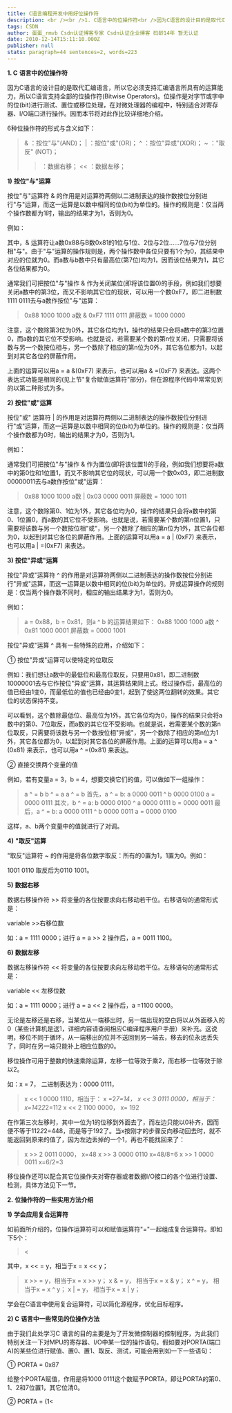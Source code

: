 ```yaml
---
title: C语言编程开发中用好位操作符
description: <br /><br />1. C语言中的位操作符<br />因为C语言的设计目的是取代汇编语言，所以它必须支持汇编语言所具有的运算能力，所以C语言支持全部的位操作符(Bitwise Operators)。位操作是对字节或字中的位(bit)进行测试、置位或移位处理，在对微处理器的编程中，特别适合对寄存器、I/O端口进行操作。因而本节将对此作比较详细地介绍。<br />6种位操作符的形式与含义如下：<br />& ：按位“与”(AND)；<br />| ：按位“或”(OR)；<br />^ ：按位“异或”(XO
tags: CSDN
author: 蛋蛋_rmvb Csdn认证博客专家 Csdn认证企业博客 码龄14年 暂无认证
date: 2010-12-14T15:11:10.000Z
publisher: null
stats: paragraph=44 sentences=2, words=223
---
```

**1. C** **语言中的位操作符**

因为C语言的设计目的是取代汇编语言，所以它必须支持汇编语言所具有的运算能力，所以C语言支持全部的位操作符(Bitwise Operators)。位操作是对字节或字中的位(bit)进行测试、置位或移位处理，在对微处理器的编程中，特别适合对寄存器、I/O端口进行操作。因而本节将对此作比较详细地介绍。

6种位操作符的形式与含义如下：

> & ：按位"与"(AND)；
| ：按位"或"(OR)；
^ ：按位"异或"(XOR)；
~ ："取反" (NOT)；
>> ：数据右移；
<< ：数据左移；

**1)** **按位"与"运算**

按位"与"运算符 & 的作用是对运算符两侧以二进制表达的操作数按位分别进行"与"运算，而这一运算是以数中相同的位(bit)为单位的。操作的规则是：仅当两个操作数都为1时，输出的结果才为1，否则为0。

例如：

其中，& 运算符让a数0x88与B数0x81的1位与1位、2位与2位......7位与7位分别相"与"。由于"与"运算的操作规则是，两个操作数中各位只要有1个为0，其结果中对应的位就为0。而a数与b数中只有最高位(第7位)均为1，因而该位结果为1，其它各位结果都为0。

通常我们可把按位"与"操作 & 作为关闭某位(即将该位置0)的手段，例如我们想要关闭a数中的第3位，而又不影响其它位的现状，可以用一个数0xF7，即二进制数1111 0111去与a数作按位"与"运算：

> 0x88 1000 1000 a数
& 0xF7 1111 0111 屏蔽数
= 1000 0000

注意，这个数除第3位为0外，其它各位均为1，操作的结果只会将a数中的第3位置0，而a数的其它位不受影响。也就是说，若需要某个数的第n位关闭，只需要将该数与另一个数按位相与，另一个数除了相应的第n位为0外，其它各位都为1，以起到对其它各位的屏蔽作用。

上面的运算可以用a = a &(0xF7) 来表示，也可以用a & =(0xF7) 来表达。这两个表达式功能是相同的(见上节"复合赋值运算符"部分)，但在源程序代码中常常见到的以第二种形式为多。

**2)** **按位"或"运算**

按位"或" 运算符 | 的作用是对运算符两侧以二进制表达的操作数按位分别进行"或"运算，而这一运算是以数中相同的位(bit)为单位的。操作的规则是：仅当两个操作数都为0时，输出的结果才为0，否则为1。

例如：

通常我们可把按位"与"操作 & 作为置位(即将该位置1)的手段，例如我们想要将a数中的第0位和1位置1，而又不影响其它位的现状，可以用一个数0x03，即二进制数00000011去与a数作按位"或"运算：

> 0x88 1000 1000 a数
| 0x03 0000 0011 屏蔽数
= 1000 1011

注意，这个数除第0、1位为1外，其它各位均为0，操作的结果只会将a数中的第0、1位置0，而a数的其它位不受影响。也就是说，若需要某个数的第n位置1，只需要将该数与另一个数按位相"或"，另一个数除了相应的第n位为1外，其它各位都为0，以起到对其它各位的屏蔽作用。上面的运算可以用a = a | (0xF7) 来表示，也可以用a | =(0xF7) 来表达。

**3)** **按位"异或"运算**

按位"异或"运算符 ^ 的作用是对运算符两侧以二进制表达的操作数按位分别进行"异或"运算，而这一运算是以数中相同的位(bit)为单位的。异或运算操作的规则是：仅当两个操作数不同时，相应的输出结果才为1，否则为0。

例如：

> a = 0x88，b = 0x81，则a ^ b 的运算结果如下：
0x88 1000 1000 a数
^ 0x81 1000 0001 屏蔽数
= 0000 1001

按位"异或"运算 ^ 具有一些特殊的应用，介绍如下：

① 按位"异或"运算可以使特定的位取反

例如：我们想让a数中的最低位和最高位取反，只要用0x81，即二进制数10000001去与它作按位"异或"运算，其运算结果同上式。经过操作后，最高位的值已经由1变0，而最低位的值也已经由0变1，起到了使这两位翻转的效果。其它位的状态保持不变。

可以看到，这个数除最低位、最高位为1外，其它各位均为0，操作的结果只会将a数中的第0、7位取反，而a数的其它位不受影响。也就是说，若需要某个数的第n位取反，只需要将该数与另一个数按位相"异或"，另一个数除了相应的第n位为1外，其它各位都为0，以起到对其它各位的屏蔽作用。上面的运算可以用a = a ^ (0x81) 来表示，也可以用a ^ =(0x81) 来表达。

② 直接交换两个变量的值

例如，若有变量a = 3，b = 4，想要交换它们的值，可以做如下一组操作：

> a ^ = b
b ^ = a
a ^ = b
首先，a ^ = b:
a 0000 0011
^ b 0000 0100
a = 0000 0111
其次，b ^ = a:
b 0000 0100
^ a 0000 0111
b = 0000 0011
最后，a ^ = b:
a 0000 0111
^ b 0000 0011
a = 0000 0100

这样，a、b两个变量中的值就进行了对调。

**4)** **"取反"运算**

"取反"运算符 ~ 的作用是将各位数字取反：所有的0置为1，1置为0。例如：

1001 0110 取反后为0110 1001。

**5)** **数据右移**

数据右移操作符 >> 将变量的各位按要求向右移动若干位。右移语句的通常形式是：

variable >>右移位数

如：a = 1111 0000；进行 a = a >> 2 操作后，a = 0011 1100。

**6)** **数据左移**

数据左移操作符 << 将变量的各位按要求向左移动若干位。左移语句的通常形式是：

variable << 左移位数

如：a = 1111 0000；进行 a = a << 2 操作后，a =1100 0000。

无论是左移还是右移，当某位从一端移出时，另一端出现的空白将以从外面移入的0（某些计算机是送1，详细内容请查阅相应C编译程序用户手册）来补充。这说明，移位不同于循环，从一端移出的位并不送回到另一端去，移去的位永远丢失了，同时在另一端只能补上相应位数的0。

移位操作可用于整数的快速乘除运算，左移一位等效于乘2，而右移一位等效于除以2。

如：x = 7， 二进制表达为：0000 0111，

> x << 1 0000 1110，相当于： x =2*7=14，
x << 3 0111 0000，相当于： x=14*2*2*2=112
x << 2 1100 0000， x= 192

在作第三次左移时，其中一位为1的位移到外面去了，而左边只能以0补齐，因而便不等于112*2*2=448，而是等于192了。当x按刚才的步骤反向移动回去时，就不能返回到原来的值了，因为左边丢掉的一个1，再也不能找回来了：

> x >> 2 0011 0000， x=48
x >> 3 0000 0110 x=48/8=6
x >> 1 0000 0011 x=6/2=3

移位操作还可以配合其它位操作夫对寄存器或者数据I/O接口的各个位进行设置、检测，具体方法见下一节。

**2.** **位操作符的一些实用方法介绍**

**1)** **学会应用复合运算符**

如前面所介绍的，位操作运算符可以和赋值运算符"="一起组成复合运算符。即如下5个：

> <

其中，x << = y，相当于x = x << y；

> x >> = y，相当于x = x >> y；
x & = y， 相当于x = x & y；
x ^ = y， 相当于x = x ^ y；
x | = y， 相当于x = x | y；

学会在C语言中使用复合运算符，可以简化源程序，优化目标程序。

**2) C** **语言中一些常见的位操作方法**

由于我们此处学习C 语言的目的主要是为了开发微控制器的控制程序，为此我们特别关注一下对MPU的寄存器、I/O中某一位的操作语句。假如要对PORTA(端口A)的某些位进行赋值、置0、置1、取反、测试，可能会用到如一下一些语句：

① PORTA = 0x87

给整个PORTA赋值，作用是将1000 0111这个数赋予PORTA，即让PORTA的第0、1、2和7位置1，其它位清0。

② PORTA = (1<
